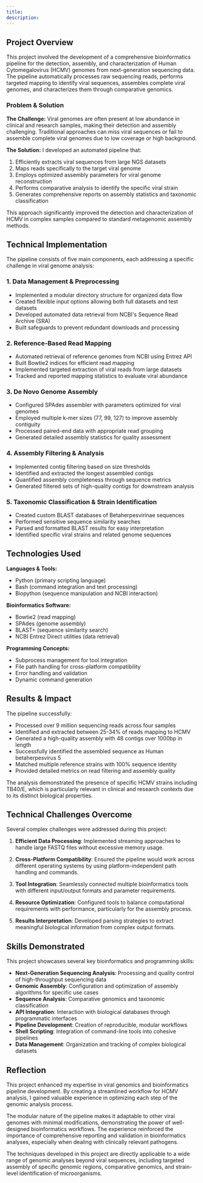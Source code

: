```yaml
---
title: 
description:
---
```


## Project Overview

This project involved the development of a comprehensive bioinformatics pipeline for the detection, assembly, and characterization of Human Cytomegalovirus (HCMV) genomes from next-generation sequencing data. The pipeline automatically processes raw sequencing reads, performs targeted mapping to identify viral sequences, assembles complete viral genomes, and characterizes them through comparative genomics.

### Problem & Solution

**The Challenge:** Viral genomes are often present at low abundance in clinical and research samples, making their detection and assembly challenging. Traditional approaches can miss viral sequences or fail to assemble complete viral genomes due to low coverage or high background.

**The Solution:** I developed an automated pipeline that:

1. Efficiently extracts viral sequences from large NGS datasets
2. Maps reads specifically to the target viral genome
3. Employs optimized assembly parameters for viral genome reconstruction
4. Performs comparative analysis to identify the specific viral strain
5. Generates comprehensive reports on assembly statistics and taxonomic classification

This approach significantly improved the detection and characterization of HCMV in complex samples compared to standard metagenomic assembly methods.

## Technical Implementation

The pipeline consists of five main components, each addressing a specific challenge in viral genome analysis:

### 1. Data Management & Preprocessing

- Implemented a modular directory structure for organized data flow
- Created flexible input options allowing both full datasets and test datasets
- Developed automated data retrieval from NCBI's Sequence Read Archive (SRA)
- Built safeguards to prevent redundant downloads and processing

### 2. Reference-Based Read Mapping

- Automated retrieval of reference genomes from NCBI using Entrez API
- Built Bowtie2 indices for efficient read mapping
- Implemented targeted extraction of viral reads from large datasets
- Tracked and reported mapping statistics to evaluate viral abundance

### 3. De Novo Genome Assembly

- Configured SPAdes assembler with parameters optimized for viral genomes
- Employed multiple k-mer sizes (77, 99, 127) to improve assembly contiguity
- Processed paired-end data with appropriate read grouping
- Generated detailed assembly statistics for quality assessment

### 4. Assembly Filtering & Analysis

- Implemented contig filtering based on size thresholds
- Identified and extracted the longest assembled contigs
- Quantified assembly completeness through sequence metrics
- Generated filtered sets of high-quality contigs for downstream analysis

### 5. Taxonomic Classification & Strain Identification

- Created custom BLAST databases of Betaherpesvirinae sequences
- Performed sensitive sequence similarity searches
- Parsed and formatted BLAST results for easy interpretation
- Identified specific viral strains and related genome sequences

## Technologies Used

**Languages & Tools:**

- Python (primary scripting language)
- Bash (command integration and text processing)
- Biopython (sequence manipulation and NCBI interaction)

**Bioinformatics Software:**

- Bowtie2 (read mapping)
- SPAdes (genome assembly)
- BLAST+ (sequence similarity search)
- NCBI Entrez Direct utilities (data retrieval)

**Programming Concepts:**

- Subprocess management for tool integration
- File path handling for cross-platform compatibility
- Error handling and validation
- Dynamic command generation

## Results & Impact

The pipeline successfully:

- Processed over 9 million sequencing reads across four samples
- Identified and extracted between 25-34% of reads mapping to HCMV
- Generated a high-quality assembly with 48 contigs over 1000bp in length
- Successfully identified the assembled sequence as Human betaherpesvirus 5
- Matched multiple reference strains with 100% sequence identity
- Provided detailed metrics on read filtering and assembly quality

The analysis demonstrated the presence of specific HCMV strains including TB40/E, which is particularly relevant in clinical and research contexts due to its distinct biological properties.

## Technical Challenges Overcome

Several complex challenges were addressed during this project:

1. **Efficient Data Processing**: Implemented streaming approaches to handle large FASTQ files without excessive memory usage.
    
2. **Cross-Platform Compatibility**: Ensured the pipeline would work across different operating systems by using platform-independent path handling and commands.
    
3. **Tool Integration**: Seamlessly connected multiple bioinformatics tools with different input/output formats and parameter requirements.
    
4. **Resource Optimization**: Configured tools to balance computational requirements with performance, particularly for the assembly process.
    
5. **Results Interpretation**: Developed parsing strategies to extract meaningful biological information from complex output formats.
    

## Skills Demonstrated

This project showcases several key bioinformatics and programming skills:

- **Next-Generation Sequencing Analysis**: Processing and quality control of high-throughput sequencing data
- **Genomic Assembly**: Configuration and optimization of assembly algorithms for specific use cases
- **Sequence Analysis**: Comparative genomics and taxonomic classification
- **API Integration**: Interaction with biological databases through programmatic interfaces
- **Pipeline Development**: Creation of reproducible, modular workflows
- **Shell Scripting**: Integration of command-line tools into cohesive pipelines
- **Data Management**: Organization and tracking of complex biological datasets

## Reflection

This project enhanced my expertise in viral genomics and bioinformatics pipeline development. By creating a streamlined workflow for HCMV analysis, I gained valuable experience in optimizing each step of the genomic analysis process.

The modular nature of the pipeline makes it adaptable to other viral genomes with minimal modifications, demonstrating the power of well-designed bioinformatics workflows. The experience reinforced the importance of comprehensive reporting and validation in bioinformatics analyses, especially when dealing with clinically relevant pathogens.

The techniques developed in this project are directly applicable to a wide range of genomic analyses beyond viral sequences, including targeted assembly of specific genomic regions, comparative genomics, and strain-level identification of microorganisms.